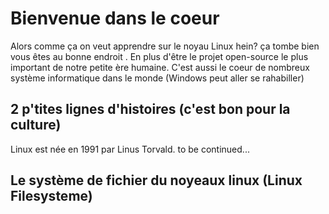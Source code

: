 # Bienvenue dans le coeur

Alors comme ça on veut apprendre sur le noyau Linux hein? ça tombe bien vous êtes au bonne endroit . En plus d'être le projet open-source le plus important de notre petite ère humaine. C'est aussi le coeur de nombreux système informatique dans le monde (Windows peut aller se rahabiller)

## 2 p'tites lignes d'histoires (c'est bon pour la culture)

Linux est née en 1991 par Linus Torvald. to be continued...

## Le système de fichier du noyeaux linux (Linux Filesysteme)
